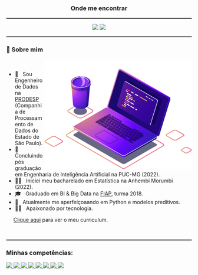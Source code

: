 <h3 align="center">Onde me encontrar</h3>
<hr style="border:1px solid rgba(230,230,230,0.5);">
<p align="center"><a href="https://www.linkedin.com/in/imloualvaro/"><img src="https://img.shields.io/badge/LinkedIn-0077B5?style=for-the-badge&logo=linkedin&logoColor=white" /></a>
<a href="mailto:loualvaro@gmail.com?subject=Olá%20Alvaro"><img src="https://img.shields.io/badge/Gmail-D14836?style=for-the-badge&logo=gmail&logoColor=white" /></a></p>
<hr style="border:1px solid rgba(230,230,230,0.5);">

### 👋 Sobre mim
&nbsp;&nbsp;&nbsp;&nbsp;
<img src="https://github.com/imloualvaro/imloualvaro/blob/main/computer-illustration.png" min-width="400px" max-width="400px" width="400px" align="right" alt="Computador iuriCode">
&nbsp;&nbsp;&nbsp;&nbsp;
&nbsp;&nbsp;&nbsp;&nbsp;

- 💼 &nbsp; Sou Engenheiro de Dados na <a href="https://www.prodesp.sp.gov.br/">PRODESP</a> (Companhia de Processamento de Dados do Estado de São Paulo).
- 👾 &nbsp; Concluindo pós graduação em Engenharia de Inteligência Artificial na PUC-MG (2022).
- 🧑‍🎓 &nbsp; Iniciei meu bacharelado em Estatística na Anhembi Morumbi (2022).
- 🎓 &nbsp; Graduado em BI & Big Data na <a href="https://www.fiap.com.br/">FIAP</a>, turma 2018.
- 🌱 &nbsp; Atualmente me aperfeiçoaando em Python e modelos preditivos.
- 👨‍💻 &nbsp; Apaixonado por tecnologia.

&nbsp;&nbsp;&nbsp;&nbsp;
[Clique aqui](https://github.com/imloualvaro/portfolio/blob/main/Alvaro%20C%20%E2%80%93%20resume.pdf) para ver o meu curriculum.

&nbsp;&nbsp;&nbsp;&nbsp;
<hr style="border:1px solid rgba(230,230,230,0.5);">

### Minhas competências:
<p align="left"><a href="https://powerbi.microsoft.com/pt-br/" target="_blank"> <img src="https://img.shields.io/badge/PowerBI-F2C811?style=for-the-badge&logo=Power%20BI&logoColor=white"/> </a> <a href="https://www.tableau.com/pt-br" target="_blank"> <img src="https://img.shields.io/badge/Tableau-E97627?style=for-the-badge&logo=Tableau&logoColor=white"/> </a>  </a> <a href="https://www.tableau.com/pt-br" target="_blank"> <img src="https://img.shields.io/badge/Python-FFD43B?style=for-the-badge&logo=python&logoColor=blue"/> </a> <a href="https://www.python.org/" target="_blank"> <img src="https://img.shields.io/badge/TensorFlow-FF6F00?style=for-the-badge&logo=tensorflow&logoColor=white"/> </a> <a href="https://azure.microsoft.com/pt-br/services/" target="_blank"> <img src="https://img.shields.io/badge/microsoft%20azure-0089D6?style=for-the-badge&logo=microsoft-azure&logoColor=white"/> </a> <a href="https://www.oracle.com/br/database/" target="_blank"> <img src="https://img.shields.io/badge/Oracle-F80000?style=for-the-badge&logo=oracle&logoColor=black"/> </a> <a href="https://www.postgresql.org/" target="_blank"> <img src="https://img.shields.io/badge/PostgreSQL-316192?style=for-the-badge&logo=postgresql&logoColor=white"/> </a> <a href="https://databricks.com/" target="_blank"> <img src="https://img.shields.io/badge/Databricks-FF3621?style=for-the-badge&logo=Databricks&logoColor=white"/></p>

